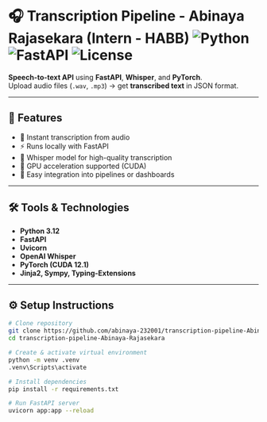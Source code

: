 # 🎧 Transcription Pipeline - Abinaya Rajasekara (Intern - HABB) ![Python](https://img.shields.io/badge/Python-3.12-blue?logo=python&logoColor=white) ![FastAPI](https://img.shields.io/badge/FastAPI-0.1.0-green?logo=fastapi&logoColor=white) ![License](https://img.shields.io/badge/License-MIT-blue)




**Speech-to-text API** using **FastAPI**, **Whisper**, and **PyTorch**.  
Upload audio files (`.wav`, `.mp3`) → get **transcribed text** in JSON format.

---

## 🚀 Features

- 🎤 Instant transcription from audio  
- ⚡ Runs locally with FastAPI  
- 🧠 Whisper model for high-quality transcription  
- 🚀 GPU acceleration supported (CUDA)  
- 🔗 Easy integration into pipelines or dashboards  

---

## 🛠️ Tools & Technologies

- **Python 3.12**  
- **FastAPI**  
- **Uvicorn**  
- **OpenAI Whisper**  
- **PyTorch (CUDA 12.1)**  
- **Jinja2, Sympy, Typing-Extensions**  

---

## ⚙️ Setup Instructions

```bash
# Clone repository
git clone https://github.com/abinaya-232001/transcription-pipeline-Abinaya-Rajasekara.git
cd transcription-pipeline-Abinaya-Rajasekara

# Create & activate virtual environment
python -m venv .venv
.venv\Scripts\activate

# Install dependencies
pip install -r requirements.txt

# Run FastAPI server
uvicorn app:app --reload

